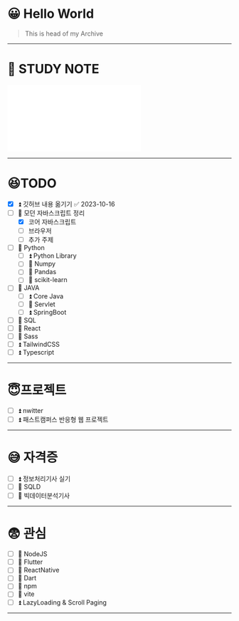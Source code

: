 # 😀 Hello World
> This is head of my Archive
---
# 🎈 STUDY NOTE

![STUDY NOTE](main.md)

---
# 😆TODO

- [x] ⏫ 깃허브 내용 옮기기 ✅ 2023-10-16
- [ ] 🔼 모던 자바스크립트 정리
	- [x] 코어 자바스크립트
	- [ ] 브라우저
	- [ ] 추가 주제
- [ ] 🔼 Python 
	- [ ] ⏫ Python Library
	- [ ] 🔼 Numpy
	- [ ] 🔼 Pandas
	- [ ] 🔼 scikit-learn
- [ ] 🔼 JAVA
	- [ ] ⏫ Core Java
	- [ ] 🔼 Servlet
	- [ ] ⏫ SpringBoot
- [ ] 🔼 SQL
- [ ] 🔼 React
- [ ] 🔼 Sass
- [ ] ⏫ TailwindCSS
- [ ] ⏫ Typescript

---
# 😇프로젝트

- [ ] ⏫ nwitter
- [ ] ⏫ 패스트캠퍼스 반응형 웹 프로젝트

---
# 😅 자격증

- [ ] ⏫ 정보처리기사 실기
- [ ] 🔼 SQLD
- [ ] 🔼 빅데이터분석기사

---
# 😨 관심

- [ ] 🔼 NodeJS
- [ ] 🔼 Flutter
- [ ] 🔼 ReactNative
- [ ] 🔼 Dart
- [ ] 🔼 npm
- [ ] 🔼 vite
- [ ] ⏫ LazyLoading & Scroll Paging
---
